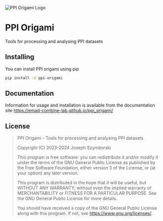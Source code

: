 ![PPI Origami Logo](docs/logo.svg)

# PPI Origami

Tools for processing and analysing PPI datasets

## Installing

You can install PPI origami using pip

```bash
pip install -U ppi-origami
```

## Documentation

Information for usage and installation is available from the documentation site https://emad-combine-lab.github.io/ppi_origami/


## License

>PPI Origami - Tools for processing and analysing PPI datasets
>
>Copyright (C) 2023-2024  Joseph Szymborski
>
>This program is free software: you can redistribute it and/or modify
>it under the terms of the GNU General Public License as published by
>the Free Software Foundation, either version 3 of the License, or
>(at your option) any later version.
>
>This program is distributed in the hope that it will be useful,
>but WITHOUT ANY WARRANTY; without even the implied warranty of
>MERCHANTABILITY or FITNESS FOR A PARTICULAR PURPOSE.  See the
>GNU General Public License for more details.
>
>You should have received a copy of the GNU General Public License
>along with this program.  If not, see <https://www.gnu.org/licenses/>.
